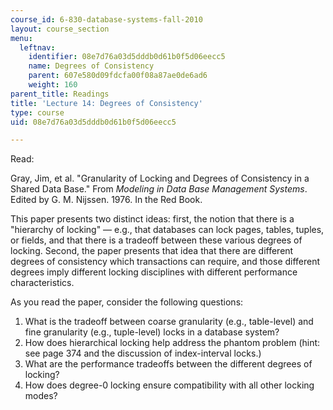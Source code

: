 ```yaml
---
course_id: 6-830-database-systems-fall-2010
layout: course_section
menu:
  leftnav:
    identifier: 08e7d76a03d5dddb0d61b0f5d06eecc5
    name: Degrees of Consistency
    parent: 607e580d09fdcfa00f08a87ae0de6ad6
    weight: 160
parent_title: Readings
title: 'Lecture 14: Degrees of Consistency'
type: course
uid: 08e7d76a03d5dddb0d61b0f5d06eecc5

---
```


Read:

Gray, Jim, et al. "Granularity of Locking and Degrees of Consistency in a Shared Data Base." From _Modeling in Data Base Management Systems_. Edited by G. M. Nijssen. 1976. In the Red Book.

This paper presents two distinct ideas: first, the notion that there is a "hierarchy of locking" — e.g., that databases can lock pages, tables, tuples, or fields, and that there is a tradeoff between these various degrees of locking. Second, the paper presents that idea that there are different degrees of consistency which transactions can require, and those different degrees imply different locking disciplines with different performance characteristics.

As you read the paper, consider the following questions:

1.  What is the tradeoff between coarse granularity (e.g., table-level) and fine granularity (e.g., tuple-level) locks in a database system?
2.  How does hierarchical locking help address the phantom problem (hint: see page 374 and the discussion of index-interval locks.)
3.  What are the performance tradeoffs between the different degrees of locking?
4.  How does degree-0 locking ensure compatibility with all other locking modes?